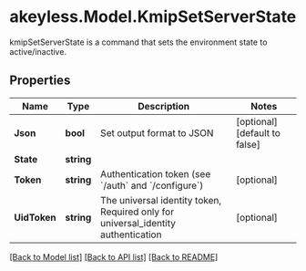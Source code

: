 # akeyless.Model.KmipSetServerState
kmipSetServerState is a command that sets the environment state to active/inactive.

## Properties

Name | Type | Description | Notes
------------ | ------------- | ------------- | -------------
**Json** | **bool** | Set output format to JSON | [optional] [default to false]
**State** | **string** |  | 
**Token** | **string** | Authentication token (see &#x60;/auth&#x60; and &#x60;/configure&#x60;) | [optional] 
**UidToken** | **string** | The universal identity token, Required only for universal_identity authentication | [optional] 

[[Back to Model list]](../README.md#documentation-for-models) [[Back to API list]](../README.md#documentation-for-api-endpoints) [[Back to README]](../README.md)

